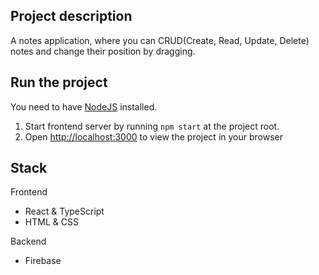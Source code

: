 ## Project description
A notes application, where you can CRUD(Create, Read, Update, Delete) notes and change their position by dragging.

## Run the project
You need to have [NodeJS](https://nodejs.org/en/) installed.
1. Start frontend server by running `npm start` at the project root.
2. Open [http://localhost:3000](http://localhost:3000) to view the project in your browser


## Stack
Frontend
- React & TypeScript
- HTML & CSS

Backend
- Firebase
